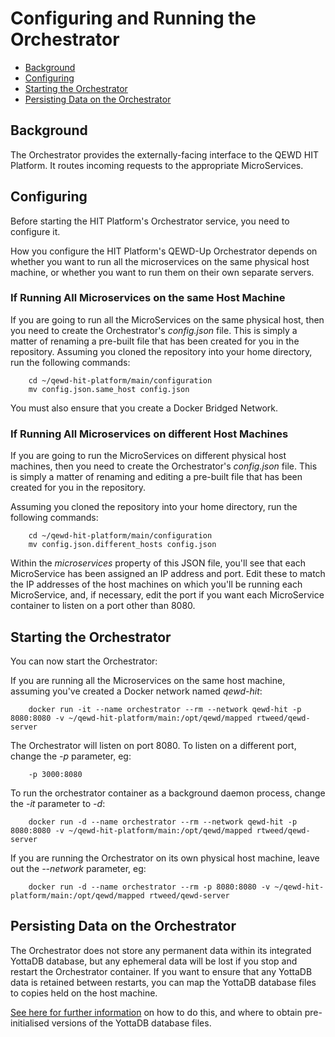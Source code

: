 # Configuring and Running the Orchestrator

- [Background](#background)
- [Configuring](#configuring)
- [Starting the Orchestrator](#starting-the-orchestrator)
- [Persisting Data on the Orchestrator](#persisting-data-on-the-orchestrator)


## Background

The Orchestrator provides the externally-facing interface to the QEWD HIT Platform.  It routes
incoming requests to the appropriate MicroServices.


## Configuring

Before starting the HIT Platform's Orchestrator service, you need to configure it.

How you configure the HIT Platform's QEWD-Up Orchestrator depends on whether you want to 
run all the microservices on the same physical host machine, or whether you want to run them
on their own separate servers.


### If Running All Microservices on the same Host Machine

If you are going to run all the MicroServices on the same physical host, then 
you need to create the Orchestrator's *config.json* file.  This is simply a matter of
renaming a pre-built file that has been created for you in the repository.  Assuming you
cloned the repository into your home directory, run the following commands:

        cd ~/qewd-hit-platform/main/configuration
        mv config.json.same_host config.json

You must also ensure that you create a Docker Bridged Network.


### If Running All Microservices on different Host Machines

If you are going to run the MicroServices on different physical host machines, then 
you need to create the Orchestrator's *config.json* file.  This is simply a matter of
renaming and editing a pre-built file that has been created for you in the repository.  

Assuming you cloned the repository into your home directory, run the following commands:

        cd ~/qewd-hit-platform/main/configuration
        mv config.json.different_hosts config.json

Within the *microservices* property of this JSON file, you'll see that each MicroService
has been assigned an IP address and port.  Edit these to match the IP addresses of the host
machines on which you'll be running each MicroService, and, if necessary, edit the port if
you want each MicroService container to listen on a port other than 8080.


## Starting the Orchestrator

You can now start the Orchestrator:

If you are running all the Microservices on the same host machine, assuming you've created
a Docker network named *qewd-hit*:

        docker run -it --name orchestrator --rm --network qewd-hit -p 8080:8080 -v ~/qewd-hit-platform/main:/opt/qewd/mapped rtweed/qewd-server

The Orchestrator will listen on port 8080.  To listen on a different port, change the *-p* parameter, eg:

        -p 3000:8080

To run the orchestrator container as a background daemon process, change the *-it* parameter to *-d*:

        docker run -d --name orchestrator --rm --network qewd-hit -p 8080:8080 -v ~/qewd-hit-platform/main:/opt/qewd/mapped rtweed/qewd-server


If you are running the Orchestrator on its own physical host machine, leave out the *--network* parameter, eg:


        docker run -d --name orchestrator --rm -p 8080:8080 -v ~/qewd-hit-platform/main:/opt/qewd/mapped rtweed/qewd-server


## Persisting Data on the Orchestrator

The Orchestrator does not store any permanent data within its integrated YottaDB database, but any
ephemeral data will be lost if you stop and restart the Orchestrator container.  If you want to
ensure that any YottaDB data is retained between restarts, you can map the YottaDB database files to
copies held on the host machine.  

[See here for further information](https://github.com/robtweed/yotta-gbldir-files) on how to do this, and
where to obtain pre-initialised versions of the YottaDB database files.



